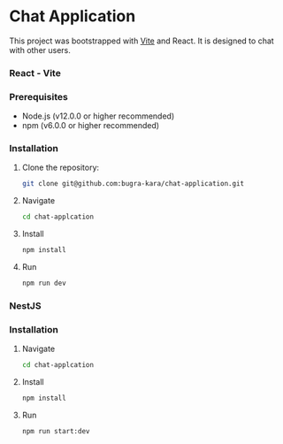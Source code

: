 # Chat Application

This project was bootstrapped with [Vite](https://vitejs.dev/) and React. It is designed to chat with other users.

### React - Vite

### Prerequisites

- Node.js (v12.0.0 or higher recommended)
- npm (v6.0.0 or higher recommended)

### Installation

1. Clone the repository:
   ```bash
   git clone git@github.com:bugra-kara/chat-application.git
2. Navigate
   ```bash
   cd chat-applcation
3. Install
   ```bash
   npm install
4. Run
   ```bash
   npm run dev


### NestJS

### Installation

1. Navigate
   ```bash
   cd chat-applcation
2. Install
   ```bash
   npm install
3. Run
   ```bash
   npm run start:dev
